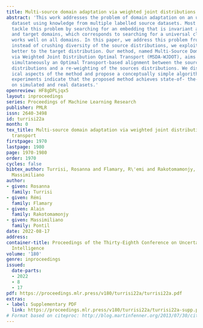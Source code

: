 ```yaml
---
title: Multi-source domain adaptation via weighted joint distributions optimal transport
abstract: 'This work addresses the problem of domain adaptation on an unlabeled target
  dataset using knowledge from multiple labelled source datasets. Most current approaches
  tackle this problem by searching for an embedding that is invariant across source
  and target domains, which corresponds to searching for a universal classifier that
  works well on all domains. In this paper, we address this problem from a new perspective:
  instead of crushing diversity of the source distributions, we exploit it to adapt
  better to the target distribution. Our method, named Multi-Source Domain Adaptation
  via Weighted Joint Distribution Optimal Transport (MSDA-WJDOT), aims at finding
  simultaneously an Optimal Transport-based alignment between the source and target
  distributions and a re-weighting of the sources distributions. We discuss the theoret-
  ical aspects of the method and propose a conceptually simple algorithm. Numerical
  experiments indicate that the proposed method achieves state-of- the-art performance
  on simulated and real datasets.'
openreview: HF8gDPLjqx5
layout: inproceedings
series: Proceedings of Machine Learning Research
publisher: PMLR
issn: 2640-3498
id: turrisi22a
month: 0
tex_title: Multi-source domain adaptation via weighted joint distributions optimal
  transport
firstpage: 1970
lastpage: 1980
page: 1970-1980
order: 1970
cycles: false
bibtex_author: Turrisi, Rosanna and Flamary, R\'emi and Rakotomamonjy, Alain and Pontil,
  Massimiliano
author:
- given: Rosanna
  family: Turrisi
- given: Rémi
  family: Flamary
- given: Alain
  family: Rakotomamonjy
- given: Massimiliano
  family: Pontil
date: 2022-08-17
address:
container-title: Proceedings of the Thirty-Eighth Conference on Uncertainty in Artificial
  Intelligence
volume: '180'
genre: inproceedings
issued:
  date-parts:
  - 2022
  - 8
  - 17
pdf: https://proceedings.mlr.press/v180/turrisi22a/turrisi22a.pdf
extras:
- label: Supplementary PDF
  link: https://proceedings.mlr.press/v180/turrisi22a/turrisi22a-supp.pdf
# Format based on citeproc: http://blog.martinfenner.org/2013/07/30/citeproc-yaml-for-bibliographies/
---
```

